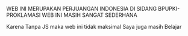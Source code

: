 WEB INI MERUPAKAN PERJUANGAN INDONESIA DI SIDANG BPUPKI-PROKLAMASI
WEB INI MASIH SANGAT SEDERHANA


Karena Tanpa JS maka web ini tidak maksimal
Saya juga masih Belajar
